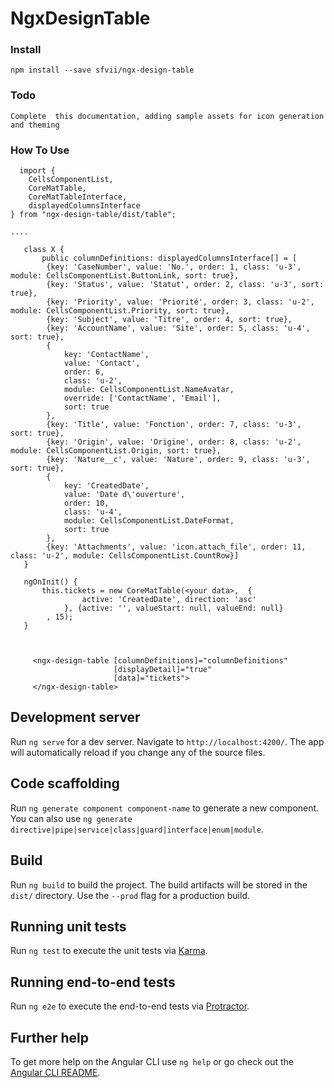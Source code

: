 # NgxDesignTable


### Install
``` npm install --save sfvii/ngx-design-table ```


### Todo 

    Complete  this documentation, adding sample assets for icon generation and theming  

### How To Use 

```
  import {
    CellsComponentList,
    CoreMatTable,
    CoreMatTableInterface,
    displayedColumnsInterface
} from "ngx-design-table/dist/table";

....

   class X {
       public columnDefinitions: displayedColumnsInterface[] = [
        {key: 'CaseNumber', value: 'No.', order: 1, class: 'u-3', module: CellsComponentList.ButtonLink, sort: true},
        {key: 'Status', value: 'Statut', order: 2, class: 'u-3', sort: true},
        {key: 'Priority', value: 'Priorité', order: 3, class: 'u-2', module: CellsComponentList.Priority, sort: true},
        {key: 'Subject', value: 'Titre', order: 4, sort: true},
        {key: 'AccountName', value: 'Site', order: 5, class: 'u-4', sort: true},
        {
            key: 'ContactName',
            value: 'Contact',
            order: 6,
            class: 'u-2',
            module: CellsComponentList.NameAvatar,
            override: ['ContactName', 'Email'],
            sort: true
        },
        {key: 'Title', value: 'Fonction', order: 7, class: 'u-3', sort: true},
        {key: 'Origin', value: 'Origine', order: 8, class: 'u-2', module: CellsComponentList.Origin, sort: true},
        {key: 'Nature__c', value: 'Nature', order: 9, class: 'u-3', sort: true},
        {
            key: 'CreatedDate',
            value: 'Date d\'ouverture',
            order: 10,
            class: 'u-4',
            module: CellsComponentList.DateFormat,
            sort: true
        },
        {key: 'Attachments', value: 'icon.attach_file', order: 11, class: 'u-2', module: CellsComponentList.CountRow}]
   }
   
   ngOnInit() {
       this.tickets = new CoreMatTable(<your data>,  {
                active: 'CreatedDate', direction: 'asc'
            }, {active: '', valueStart: null, valueEnd: null}
        , 15);
   }
   
   
   
     <ngx-design-table [columnDefinitions]="columnDefinitions" 
                       [displayDetail]="true" 
                       [data]="tickets">
     </ngx-design-table>

```
## Development server

Run `ng serve` for a dev server. Navigate to `http://localhost:4200/`. The app will automatically reload if you change any of the source files.

## Code scaffolding

Run `ng generate component component-name` to generate a new component. You can also use `ng generate directive|pipe|service|class|guard|interface|enum|module`.

## Build

Run `ng build` to build the project. The build artifacts will be stored in the `dist/` directory. Use the `--prod` flag for a production build.

## Running unit tests

Run `ng test` to execute the unit tests via [Karma](https://karma-runner.github.io).

## Running end-to-end tests

Run `ng e2e` to execute the end-to-end tests via [Protractor](http://www.protractortest.org/).

## Further help

To get more help on the Angular CLI use `ng help` or go check out the [Angular CLI README](https://github.com/angular/angular-cli/blob/master/README.md).
